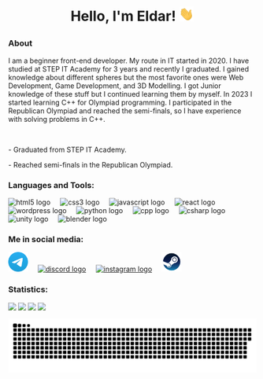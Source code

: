 <h1 align="center">
  
Hello, I'm Eldar!
<img src="./assets/hi.gif" width="30px">
</h1>

<div align="left">
    <h3>About</h3>
    <p>I am a beginner front-end developer. My route in IT started in 2020. I have studied at STEP IT Academy for 3 years and recently I graduated. I gained knowledge about different spheres but the most favorite ones were Web Development, Game Development, and 3D Modelling. I got Junior knowledge of these stuff but I continued learning them by myself. In 2023 I started learning C++ for Olympiad programming. I participated in the Republican Olympiad and reached the semi-finals, so I have experience with solving problems in C++.</p>
    <br>
    <p>- Graduated from STEP IT Academy.</p>
    <p>- Reached semi-finals in the Republican Olympiad.</p>
</div>

<div align="left">
    <h3>Languages and Tools:</h3>
  <img src="https://cdn.jsdelivr.net/gh/devicons/devicon/icons/html5/html5-original.svg" height="40" alt="html5 logo"  />
  <img width="12" />
  <img src="https://cdn.jsdelivr.net/gh/devicons/devicon/icons/css3/css3-original.svg" height="40" alt="css3 logo"  />
  <img width="12" />
  <img src="https://cdn.jsdelivr.net/gh/devicons/devicon/icons/javascript/javascript-original.svg" height="40" alt="javascript logo"  />
  <img width="12" />
  <img src="https://cdn.jsdelivr.net/gh/devicons/devicon/icons/react/react-original.svg" height="40" alt="react logo"  />
  <img width="12" />
  <img src="https://skillicons.dev/icons?i=wordpress" height="40" alt="wordpress logo"  />
  <img width="12" />
  <img src="https://skillicons.dev/icons?i=py" height="40" alt="python logo"  />
  <img width="12" />
  <img src="https://skillicons.dev/icons?i=cpp" height="40" alt="cpp logo"  />
  <img width="12" />
  <img src="https://skillicons.dev/icons?i=cs" height="40" alt="csharp logo"  />
  <img width="12" />
  <img src="https://skillicons.dev/icons?i=unity" height="40" alt="unity logo"  />
  <img width="12" />
  <img src="https://skillicons.dev/icons?i=blender" height="40" alt="blender logo"  />
</div>

<div align="left">
    <h3>Me in social media:</h3>
    <a href="https://t.me/eliks_ind"><img src="assets/telegram.png" height="40" alt="telegram logo" /></a>
    <img width="12" />
    <a href="https://discord.gg/rnGJSUhGpT"><img src="https://skillicons.dev/icons?i=discord" height="40" alt="discord logo"  /></a>
    <img width="12" />
    <a href="https://www.instagram.com/eliks_ind/"><img src="https://skillicons.dev/icons?i=instagram" height="40" alt="instagram logo"  /></a>
    <img width="12" />
    <a href="https://steamcommunity.com/id/eliks_ind/"><img src="assets/steam.svg" height="40" alt="steam logo" /></a>
</div>

<h3 align="left">Statistics:</h3>

<picture>
  <source
    srcset="https://github-readme-streak-stats.herokuapp.com?user=eliks-ind&theme=dark"
    media="(prefers-color-scheme: dark)"
  />
  <source
    srcset="https://github-readme-streak-stats.herokuapp.com?user=eliks-ind"
    media="(prefers-color-scheme: light), (prefers-color-scheme: no-preference)"
  />
  <img src="https://github-readme-streak-stats.herokuapp.com?user=eliks-ind" />
</picture>

<picture>
  <source
    srcset="https://github-readme-stats.vercel.app/api/wakatime?username=eliks_ind&theme=dark"
    media="(prefers-color-scheme: dark)"
  />
  <source
    srcset="https://github-readme-stats.vercel.app/api/wakatime?username=eliks_ind"
    media="(prefers-color-scheme: light), (prefers-color-scheme: no-preference)"
  />
  <img src="https://github-readme-stats.vercel.app/api/wakatime?username=eliks_ind" />
</picture>

<picture>
  <source
    srcset="https://github-readme-stats.vercel.app/api/top-langs/?username=eliks-ind&theme=dark"
    media="(prefers-color-scheme: dark)"
  />
  <source
    srcset="https://github-readme-stats.vercel.app/api/top-langs/?username=eliks-ind"
    media="(prefers-color-scheme: light), (prefers-color-scheme: no-preference)"
  />
  <img src="https://github-readme-stats.vercel.app/api/top-langs/?username=eliks-ind" />
</picture>

<picture>
  <source
    srcset="https://github-readme-stats.vercel.app/api?username=eliks-ind&show_icons=true&theme=dark"
    media="(prefers-color-scheme: dark)"
  />
  <source
    srcset="https://github-readme-stats.vercel.app/api?username=eliks-ind&show_icons=true"
    media="(prefers-color-scheme: light), (prefers-color-scheme: no-preference)"
  />
  <img src="https://github-readme-stats.vercel.app/api?username=eliks-ind&show_icons=true" />
</picture>

</div>

<p align="center">
 <img width="600" src="assets/github-snake.svg" alt="snake"/>
</p>

<!-------
<div align="center">
  <img src="https://visitor-badge.laobi.icu/badge?page_id=eliks-ind.eliks-ind&"  />
</div>
----->